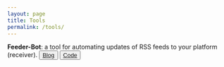 ```yaml
---
layout: page
title: Tools
permalink: /tools/
---
```



**Feeder-Bot**: a tool for automating updates of RSS feeds to your platform (receiver). <button type="button" class="btn btn-success btn-sm">[Blog](https://wangcongcong123.github.io./How-to-listen-to-arXiv-based-on-keywords-and-post-identified-updates-to-Twitter/)</button> <button type="button" class="btn btn-primary btn-sm">[Code](https://github.com/wangcongcong123/feeder-bot)</button>

<!-- <button type="button" class="btn btn-primary btn-sm">Code</button> -->

<!-- Publications to add -->

<!-- ### More Information

More Information on publications goes here -->
<!-- 
### Contact me

[wangcongcongcc@gmail.com](mailto:wangcongcongcc@gmail.com) -->


<!-- <button>Try it</button> -->

<!-- <script>
function myFunction() {
  alert("Hello! I am an alert box!");
}  

</script> -->
<!-- <script src="https://ajax.aspnetcdn.com/ajax/jQuery/jquery-3.4.1.min.js"></script> -->


<script>
$(document).ready(function(){
  $("button").click(function(){
	// alert("Hello world!");
  });
});
</script>